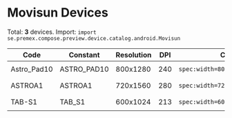 # Movisun Devices

Total: **3** devices. Import: `import se.premex.compose.preview.device.catalog.android.Movisun`

| Code | Constant | Resolution | DPI | Compose Spec | Preview Usage |
|------|----------|------------|-----|-------------|---------------|
| Astro_Pad10 | ASTRO_PAD10 | 800x1280 | 240 | `spec:width=800px,height=1280px,dpi=240` | `@Preview(device = Movisun.ASTRO_PAD10)` |
| ASTROA1 | ASTROA1 | 720x1560 | 280 | `spec:width=720px,height=1560px,dpi=280` | `@Preview(device = Movisun.ASTROA1)` |
| TAB-S1 | TAB_S1 | 600x1024 | 213 | `spec:width=600px,height=1024px,dpi=213` | `@Preview(device = Movisun.TAB_S1)` |

<!-- Generated automatically. Do not edit manually. -->
